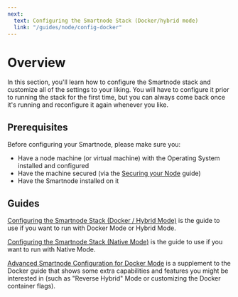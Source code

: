 ```yaml
---
next:
  text: Configuring the Smartnode Stack (Docker/hybrid mode)
  link: "/guides/node/config-docker"
---
```


# Overview

In this section, you'll learn how to configure the Smartnode stack and customize all of the settings to your liking.
You will have to configure it prior to running the stack for the first time, but you can always come back once it's running and reconfigure it again whenever you like.

## Prerequisites

Before configuring your Smartnode, please make sure you:

- Have a node machine (or virtual machine) with the Operating System installed and configured
- Have the machine secured (via the [Securing your Node](../securing-your-node) guide)
- Have the Smartnode installed on it

## Guides

[Configuring the Smartnode Stack (Docker / Hybrid Mode)](../config-docker) is the guide to use if you want to run with Docker Mode or Hybrid Mode.

[Configuring the Smartnode Stack (Native Mode)](../config-native) is the guide to use if you want to run with Native Mode.

[Advanced Smartnode Configuration for Docker Mode](../advanced-config) is a supplement to the Docker guide that shows some extra capabilities and features you might be interested in (such as "Reverse Hybrid" Mode or customizing the Docker container flags).
